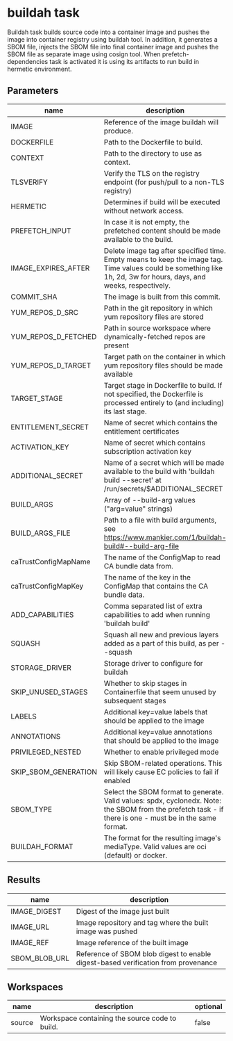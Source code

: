 # buildah task

Buildah task builds source code into a container image and pushes the image into container registry using buildah tool.
In addition, it generates a SBOM file, injects the SBOM file into final container image and pushes the SBOM file as separate image using cosign tool.
When prefetch-dependencies task is activated it is using its artifacts to run build in hermetic environment.

## Parameters
|name|description|default value|required|
|---|---|---|---|
|IMAGE|Reference of the image buildah will produce.||true|
|DOCKERFILE|Path to the Dockerfile to build.|./Dockerfile|false|
|CONTEXT|Path to the directory to use as context.|.|false|
|TLSVERIFY|Verify the TLS on the registry endpoint (for push/pull to a non-TLS registry)|true|false|
|HERMETIC|Determines if build will be executed without network access.|false|false|
|PREFETCH_INPUT|In case it is not empty, the prefetched content should be made available to the build.|""|false|
|IMAGE_EXPIRES_AFTER|Delete image tag after specified time. Empty means to keep the image tag. Time values could be something like 1h, 2d, 3w for hours, days, and weeks, respectively.|""|false|
|COMMIT_SHA|The image is built from this commit.|""|false|
|YUM_REPOS_D_SRC|Path in the git repository in which yum repository files are stored|repos.d|false|
|YUM_REPOS_D_FETCHED|Path in source workspace where dynamically-fetched repos are present|fetched.repos.d|false|
|YUM_REPOS_D_TARGET|Target path on the container in which yum repository files should be made available|/etc/yum.repos.d|false|
|TARGET_STAGE|Target stage in Dockerfile to build. If not specified, the Dockerfile is processed entirely to (and including) its last stage.|""|false|
|ENTITLEMENT_SECRET|Name of secret which contains the entitlement certificates|etc-pki-entitlement|false|
|ACTIVATION_KEY|Name of secret which contains subscription activation key|activation-key|false|
|ADDITIONAL_SECRET|Name of a secret which will be made available to the build with 'buildah build --secret' at /run/secrets/$ADDITIONAL_SECRET|does-not-exist|false|
|BUILD_ARGS|Array of --build-arg values ("arg=value" strings)|[]|false|
|BUILD_ARGS_FILE|Path to a file with build arguments, see https://www.mankier.com/1/buildah-build#--build-arg-file|""|false|
|caTrustConfigMapName|The name of the ConfigMap to read CA bundle data from.|trusted-ca|false|
|caTrustConfigMapKey|The name of the key in the ConfigMap that contains the CA bundle data.|ca-bundle.crt|false|
|ADD_CAPABILITIES|Comma separated list of extra capabilities to add when running 'buildah build'|""|false|
|SQUASH|Squash all new and previous layers added as a part of this build, as per --squash|false|false|
|STORAGE_DRIVER|Storage driver to configure for buildah|vfs|false|
|SKIP_UNUSED_STAGES|Whether to skip stages in Containerfile that seem unused by subsequent stages|true|false|
|LABELS|Additional key=value labels that should be applied to the image|[]|false|
|ANNOTATIONS|Additional key=value annotations that should be applied to the image|[]|false|
|PRIVILEGED_NESTED|Whether to enable privileged mode|false|false|
|SKIP_SBOM_GENERATION|Skip SBOM-related operations. This will likely cause EC policies to fail if enabled|false|false|
|SBOM_TYPE|Select the SBOM format to generate. Valid values: spdx, cyclonedx. Note: the SBOM from the prefetch task - if there is one - must be in the same format.|spdx|false|
|BUILDAH_FORMAT|The format for the resulting image's mediaType. Valid values are oci (default) or docker.|oci|false|

## Results
|name|description|
|---|---|
|IMAGE_DIGEST|Digest of the image just built|
|IMAGE_URL|Image repository and tag where the built image was pushed|
|IMAGE_REF|Image reference of the built image|
|SBOM_BLOB_URL|Reference of SBOM blob digest to enable digest-based verification from provenance|

## Workspaces
|name|description|optional|
|---|---|---|
|source|Workspace containing the source code to build.|false|
